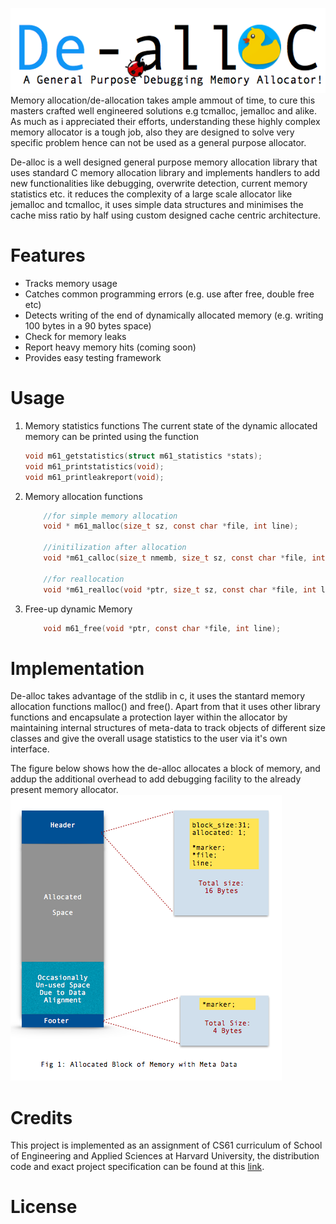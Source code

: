 ![alt header](/assets/header.png)
Memory allocation/de-allocation takes ample ammout of time, to cure this masters crafted well engineered solutions e.g tcmalloc, jemalloc and alike. As much as i appreciated their efforts, understanding these highly complex memory allocator is a tough job, also they are designed to solve very specific problem hence can not be used as a general purpose allocator. 

De-alloc is a well designed general purpose memory allocation library that uses standard C memory allocation library and implements handlers to add new functionalities like debugging, overwrite detection, current memory statistics etc. it reduces the complexity of a large scale allocator like jemalloc and tcmalloc, it uses simple data structures and minimises the cache miss ratio by half using custom designed cache centric architecture. 

# Features 
- Tracks memory usage
- Catches common programming errors (e.g. use after free, double free etc)
- Detects writing of the end of dynamically allocated memory (e.g. writing 100 bytes in a 90 bytes space)
- Check for memory leaks 
- Report heavy memory hits (coming soon) 
- Provides easy testing framework

# Usage

1. Memory statistics functions
    The current state of the dynamic allocated memory can be printed using the function

    ```c
    void m61_getstatistics(struct m61_statistics *stats);
    void m61_printstatistics(void);
    void m61_printleakreport(void);
    ```
2.  Memory allocation functions
    ```c
        //for simple memory allocation
        void * m61_malloc(size_t sz, const char *file, int line);
        
        //initilization after allocation
        void *m61_calloc(size_t nmemb, size_t sz, const char *file, int line);
        
        //for reallocation
        void *m61_realloc(void *ptr, size_t sz, const char *file, int line);
    ```
3. Free-up dynamic Memory
    ```c
        void m61_free(void *ptr, const char *file, int line);
    ```
    
# Implementation
De-alloc takes advantage of the stdlib in c, it uses the stantard memory allocation functions malloc() and free(). Apart from that it uses other library functions and encapsulate a protection layer within the allocator by maintaining internal structures of meta-data to track objects of different size classes and give the overall usage statistics to the user via it's own interface. 

The figure below shows how the de-alloc allocates a block of memory, and addup the additional overhead to add debugging facility to the already present memory allocator. 
![alt fig1](/assets/figure1.png)
# Credits 
This project is implemented as an assignment of CS61 curriculum of School of Engineering and Applied Sciences at Harvard University, the distribution code and exact project specification can be found at this [link](https://cs61.seas.harvard.edu/wiki/2015/AllocDebug). 

# License 
